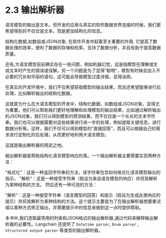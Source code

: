 # 2.3 输出解析器

语言模型的输出是文本。但开发的应用与真实的软件数据世界连接的时候，我们更希望得到的不仅仅是文本，而是更加结构化的信息。

结构化数据,如数组或JSON对象, 在软件开发中起着至关重要的作用, 它提高了数据处理的效率，便利了数据的存储和检索，支持了数据分析，并且有助于提高数据质量。

还有,大语言模型目前确实存在一些问题，例如机器幻觉，这是指模型在理解或生成文本时产生的错误或误解。另一个问题是为了显得“聪明”，模型有时候会加入不必要的冗长和华丽的语句，这可能会导致模型过度详细，显得话痨。

在真实的开发环境中，我们不仅希望获取模型的输出结果，而且还希望能够进行后处理，比如解析输出的结构化数据。

这就是为什么在大语言模型的开发中，结构化数据，如数组或JSON对象，显得尤为重要。他们可以帮助我们更好地理解和处理模型的输出结果，比如通过解析输出的JSON对象，我们可以得到模型的预测结果，而不仅仅是一个长长的文本字符串。我们也可以根据需要对这些结果进行进一步的处理，例如提取关键信息，进行数据分析等。这样，我们不仅可以得到模型的“直接回答”，而且可以根据自己的需求进行定制化的后处理，从而更好地利用大语言模型。

这就是输出解析器的用武之地。

输出解析器是帮助结构化语言模型响应的类。一个输出解析器主要需要实现两种方法：

"格式化"：这是一种返回字符串的方法，该字符串包含如何格式化语言模型输出的指示。
"解析"：这是一种接受字符串（假设为来自语言模型的响应）并将其解析为某种结构的方法。
然后还有一种可选的方法：

"解析"：这是一种接受字符串（语言模型的回答）和提示（假设为生成此类响应的提示）并将其解析为某种结构的方法。这个提示主要是为了在输出解析器想要重试或以某种方式修正输出，并需要提示中的信息来做到这一点时提供帮助。

本书中,我们选取最常用的列表和JSON格式的输出解析器,通过代码来解释输出解析器的必要性。Langchain 还提供了 `Datetime parser`, `Enum parser` , `Structured output parser`  等类型的输出解析器。 